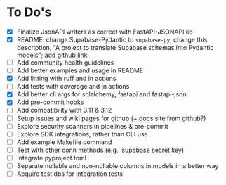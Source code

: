 # To Do's

- [x] Finalize JsonAPI writers as correct with FastAPI-JSONAPI lib
- [x] README: change Supabase-Pydantic to `supabase-py`; change this description, "A project to translate Supabase schemas into Pydantic models"; add github link
- [ ] Add community health guidelines
- [ ] Add better examples and usage in README
- [x] Add linting with ruff and in actions
- [ ] Add tests with coverage and in actions
- [x] Add better cli args for sqlalchemy, fastapi and fastapi-json
- [x] Add pre-commit hooks
- [ ] Add compatibility with 3.11 & 3.12
- [ ] Setup issues and wiki pages for github (+ docs site from github?)
- [ ] Explore security scanners in pipelines & pre-commit
- [ ] Explore SDK integrations, rather than CLI use
- [ ] Add example Makefile command
- [ ] Test with other conn methods (e.g., supabase secret key)
- [ ] Integrate pyproject.toml
- [ ] Separate nullable and non-nullable columns in models in a better way
- [ ] Acquire test dbs for integration tests